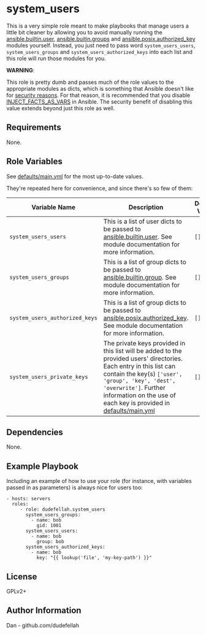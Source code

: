 system_users
=========

This is a very simple role meant to make playbooks that manage users a little
bit cleaner by allowing you to avoid manually running the
[ansible.builtin.user](https://docs.ansible.com/ansible/latest/collections/ansible/builtin/user_module.html),
[ansible.buitin.groups](https://docs.ansible.com/ansible/latest/collections/ansible/builtin/group_module.html)
and [ansible.posix.authorized_key](https://docs.ansible.com/ansible/latest/collections/ansible/posix/authorized_key_module.html)
modules yourself. Instead, you just need to pass word `system_users_users`,
`system_users_groups` and `system_users_authorized_keys` into each list
and this role will run those modules for you.

**WARNING**:

This role is pretty dumb and passes much of the role values to the appropriate
modules as dicts, which is something that Ansible doesn't like for
[security reasons](https://docs.ansible.com/ansible/devel/reference_appendices/faq.html#argsplat-unsafe).
For that reason, it is recommended that you disable
[INJECT_FACTS_AS_VARS](https://docs.ansible.com/ansible/devel/reference_appendices/config.html#inject-facts-as-vars)
in Ansible. The security benefit of disabling this value extends beyond just
this role as well.

Requirements
------------

None.

Role Variables
--------------

See [defaults/main.yml](defaults/main.yml) for the most up-to-date values.

They're repeated here for convenience, and since there's so few of them:

|Variable Name      |Description|Default Value|
|-------------------|-----------|-------------|
|`system_users_users`|This is a list of user dicts to be passed to [ansible.builtin.user](https://docs.ansible.com/ansible/latest/collections/ansible/builtin/user_module.html). See module documentation for more information. | `[]` |
|`system_users_groups`|This is a list of group dicts to be passed to [ansible.builtin.group](https://docs.ansible.com/ansible/latest/collections/ansible/builtin/group_module.html). See module documentation for more information. | `[]` |
|`system_users_authorized_keys`|This is a list of group dicts to be passed to [ansible.posix.authorized_key](https://docs.ansible.com/ansible/latest/collections/ansible/posix/authorized_key_module.html). See module documentation for more information. | `[]` |
|`system_users_private_keys`|The private keys provided in this list will be added to the provided users' directories. Each entry in this list can contain the key(s) `['user', 'group', 'key', 'dest', 'overwrite']`. Further information on the use of each key is provided in [defaults/main.yml](defaults/main.yml) | `[]` |

Dependencies
------------

None.

Example Playbook
----------------

Including an example of how to use your role (for instance, with variables passed in as parameters) is always nice for users too:

    - hosts: servers
      roles:
         - role: dudefellah.system_users
           system_users_groups:
             - name: bob
               gid: 1001
           system_users_users:
             - name: bob
               group: bob
           system_users_authorized_keys:
             - name: bob
               key: "{{ lookup('file', 'my-key-path') }}"

License
-------

GPLv2+

Author Information
------------------

Dan - github.com/dudefellah
